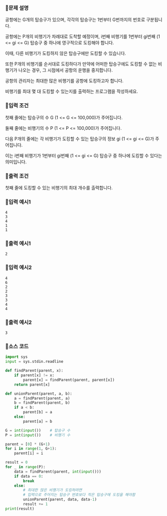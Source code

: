 ### 📌문제 설명

공항에는 G개의 탑승구가 있으며, 각각의 탑승구는 1번부터 G번까지의 번호로 구분됩니다.

공항에는 P개의 비행기가 차례대로 도착할 예정이며, i번째 비행기를 1번부터 gi번째 (1 <= gi <= G) 탑승구 중 하나에 영구적으로 도킹해야 합니다. 

이때, 다른 비행기가 도킹하지 않은 탑승구에만 도킹할 수 있습니다.

또한 P개의 비행기를 순서대로 도킹하다가 만약에 어떠한 탑승구에도 도킹할 수 없는 비행기가 나오는 경우, 그 시점에서 공항의 운행을 중지합니다. 
 
공항의 관리자는 최대한 많은 비행기를 공항에 도킹하고자 합니다. 

비행기를 최대 몇 대 도킹할 수 있는지를 출력하는 프로그램을 작성하세요.

### 📌입력 조건

첫째 줄에는 탑승구의 수 G (1 <= G <= 100,000)가 주어집니다.

둘째 줄에는 비행기의 수 P (1 <= P <= 100,000)가 주어집니다.

다음 P개의 줄에는 각 비행기가 도킹할 수 있는 탑승구의 정보 gi (1 <= gi <= G)가 주어집니다. 

이는 i번째 비행기가 1번부터 gi번째 (1 <= gi <= G) 탑승구 중 하나에 도킹할 수 있다는 의미입니다.

### 📌출력 조건

첫째 줄에 도킹할 수 있는 비행기의 최대 개수를 출력합니다.

### 📌입력 예시1

```
4
3
4
1
1
```

### 📌출력 예시1

```
2
```

### 📌입력 예시2

```
4
6
2
2
3
3
4
4
```

### 📌출력 예시2

```
3
```

### 📌소스 코드

```python
import sys
input = sys.stdin.readline

def findParent(parent, x):
    if parent[x] != x:
        parent[x] = findParent(parent, parent[x])
    return parent[x]

def unionParent(parent, a, b):
    a = findParent(parent, a)
    b = findParent(parent, b)
    if a < b:
        parent[b] = a
    else:
        parent[a] = b

G = int(input())    # 탑승구 수
P = int(input())    # 비행기 수

parent = [0] * (G+1)
for i in range(1, G+1):
    parent[i] = i

result = 0
for _ in range(P):
    data = findParent(parent, int(input()))
    if data == 0:
        break
    else:
        # 최대한 많은 비행기가 도킹하려면
        # 입력으로 주어지는 탑승구 번호보다 작은 탑승구에 도킹을 해야함
        unionParent(parent, data, data-1)
        result += 1
print(result)
```


